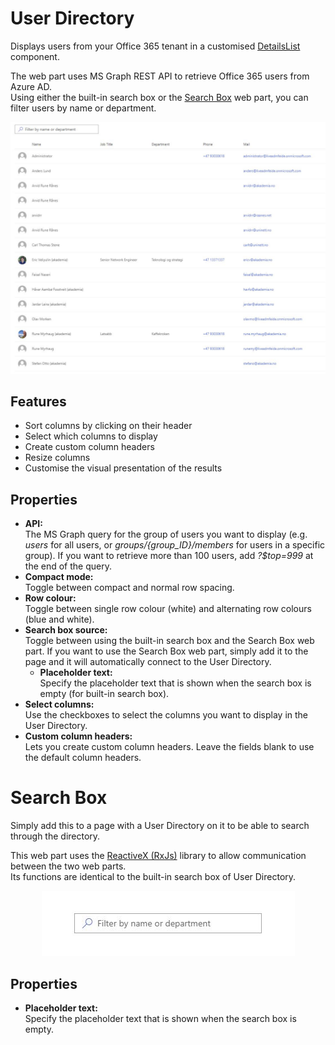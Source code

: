 # User Directory

Displays users from your Office 365 tenant in a customised [DetailsList](https://developer.microsoft.com/en-us/fabric#/controls/web/detailslist) component.  

The web part uses MS Graph REST API to retrieve Office 365 users from Azure AD.  
Using either the built-in search box or the [Search Box](#search-box) web part, you can filter users by name or department.

<p align="center">
  <img src="img/user-directory.JPG" alt="User Directory demo" styles="width: 85%;"/>
</p>

## Features

- Sort columns by clicking on their header
- Select which columns to display
- Create custom column headers
- Resize columns
- Customise the visual presentation of the results

## Properties

- **API:**  
The MS Graph query for the group of users you want to display (e.g. *users* for all users, or *groups/{group_ID}/members* for users in a specific group). If you want to retrieve more than 100 users, add *?$top=999* at the end of the query.
- **Compact mode:**  
Toggle between compact and normal row spacing.
- **Row colour:**  
Toggle between single row colour (white) and alternating row colours (blue and white).
- **Search box source:**  
Toggle between using the built-in search box and the Search Box web part. If you want to use the Search Box web part, simply add it to the page and it will automatically connect to the User Directory.
  - **Placeholder text:**  
  Specify the placeholder text that is shown when the search box is empty (for built-in search box).
- **Select columns:**  
Use the checkboxes to select the columns you want to display in the User Directory.
- **Custom column headers:**  
Lets you create custom column headers. Leave the fields blank to use the default column headers.


# Search Box

Simply add this to a page with a User Directory on it to be able to search through the directory.

This web part uses the [ReactiveX (RxJs)](http://reactivex.io/) library to allow communication between the two web parts.  
Its functions are identical to the built-in search box of User Directory.

<p align="center">
  <img src="img/search-box.JPG" alt="Search Box demo"/>
</p>

## Properties

- **Placeholder text:**  
Specify the placeholder text that is shown when the search box is empty.

